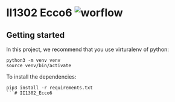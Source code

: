 # II1302 Ecco6 ![worflow](https://github.com/Lellalu/II1302_Ecco6/actions/workflows/python-app.yml/badge.svg)

## Getting started

In this project, we recommend that you use virturalenv of python:
```
python3 -m venv venv
source venv/bin/activate 
```

To install the dependencies: 
```
pip3 install -r requirements.txt
```# II1302_Ecco6
